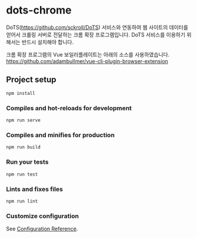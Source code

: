 dots-chrome
====================
DoTS(https://github.com/sckroll/DoTS) 서비스와 연동하여 웹 사이트의 데이터를 얻어서 크롤링 서버로 전달하는 크롬 확장 프로그램입니다.
DoTS 서비스를 이용하기 위해서는 반드시 설치해야 합니다.

크롬 확장 프로그램의 Vue 보일러플레이트는 아래의 소스를 사용하였습니다.  
https://github.com/adambullmer/vue-cli-plugin-browser-extension



## Project setup
```
npm install
```

### Compiles and hot-reloads for development
```
npm run serve
```

### Compiles and minifies for production
```
npm run build
```

### Run your tests
```
npm run test
```

### Lints and fixes files
```
npm run lint
```

### Customize configuration
See [Configuration Reference](https://cli.vuejs.org/config/).
